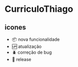 # CurriculoThiago

##  icones

- :package: nova funcionalidade
- :up: atualização
- :beetle: correção de bug
- :checkered_flag: release


 
